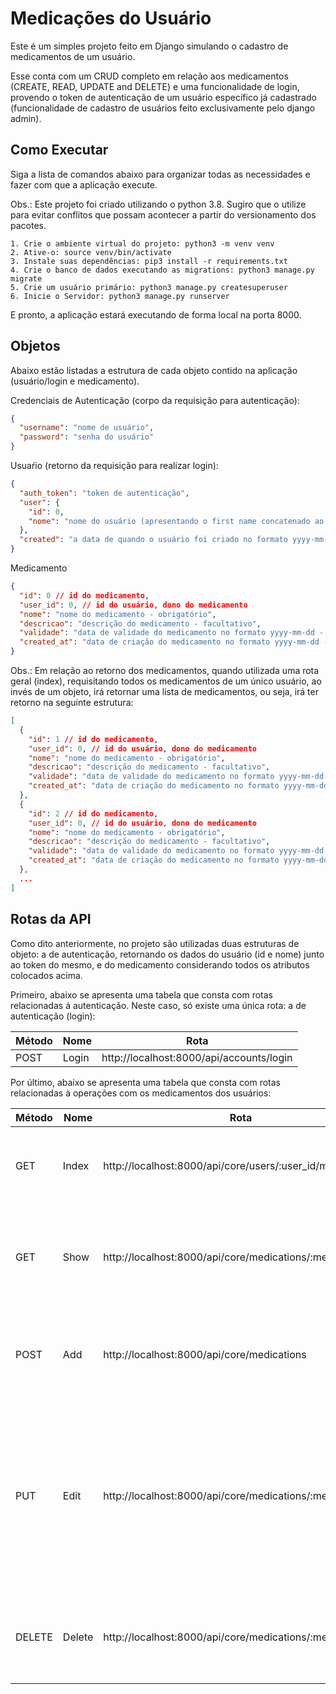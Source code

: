 # Medicações do Usuário

Este é um simples projeto feito em Django simulando o cadastro de medicamentos de um usuário.

Esse conta com um CRUD completo em relação aos medicamentos (CREATE, READ, UPDATE and DELETE) e uma funcionalidade de
login, provendo o token de autenticação de um usuário específico já cadastrado (funcionalidade de cadastro de usuários
feito exclusivamente pelo django admin).

## Como Executar

Siga a lista de comandos abaixo para organizar todas as necessidades e fazer com que a aplicação execute.</br>

Obs.: Este projeto foi criado utilizando o python 3.8. Sugiro que o utilize para evitar conflitos que possam acontecer a partir do versionamento dos pacotes. </br>

```text
1. Crie o ambiente virtual do projeto: python3 -m venv venv
2. Ative-o: source venv/bin/activate
3. Instale suas dependências: pip3 install -r requirements.txt
4. Crie o banco de dados executando as migrations: python3 manage.py migrate
5. Crie um usuário primário: python3 manage.py createsuperuser
6. Inicie o Servidor: python3 manage.py runserver
```
E pronto, a aplicação estará executando de forma local na porta 8000.

## Objetos

Abaixo estão listadas a estrutura de cada objeto contido na aplicação (usuário/login e medicamento).

Credenciais de Autenticação (corpo da requisição para autenticação):

```json
{
  "username": "nome de usuário",
  "password": "senha do usuário"
}
```

Usuaŕio (retorno da requisição para realizar login):
```json
{
  "auth_token": "token de autenticação",
  "user": {
    "id": 0,
    "nome": "nome do usuário (apresentando o first name concatenado ao last name do usuário)"
  },
  "created": "a data de quando o usuário foi criado no formato yyyy-mm-ddThh:mm:ss:mmmmmmZ"
}
```

Medicamento
```json
{
  "id": 0 // id do medicamento,
  "user_id": 0, // id do usuário, dono do medicamento
  "nome": "nome do medicamento - obrigatório",
  "descricao": "descrição do medicamento - facultativo",
  "validade": "data de validade do medicamento no formato yyyy-mm-dd - obrigatório",
  "created_at": "data de criação do medicamento no formato yyyy-mm-dd - criado automaticamente"
}
```

Obs.: Em relação ao retorno dos medicamentos, quando utilizada uma rota geral (index), requisitando todos os
medicamentos de um único usuário, ao invés de um objeto, irá retornar uma lista de medicamentos, ou seja, irá
ter retorno na seguinte estrutura:
```json
[
  {
    "id": 1 // id do medicamento,
    "user_id": 0, // id do usuário, dono do medicamento
    "nome": "nome do medicamento - obrigatório",
    "descricao": "descrição do medicamento - facultativo",
    "validade": "data de validade do medicamento no formato yyyy-mm-dd - obrigatório",
    "created_at": "data de criação do medicamento no formato yyyy-mm-dd - criado automaticamente"
  },
  {
    "id": 2 // id do medicamento,
    "user_id": 0, // id do usuário, dono do medicamento
    "nome": "nome do medicamento - obrigatório",
    "descricao": "descrição do medicamento - facultativo",
    "validade": "data de validade do medicamento no formato yyyy-mm-dd - obrigatório",
    "created_at": "data de criação do medicamento no formato yyyy-mm-dd - criado automaticamente"
  },
  ...
]
```

## Rotas da API

Como dito anteriormente, no projeto são utilizadas duas estruturas de objeto: a de autenticação, retornando os dados
do usuário (id e nome) junto ao token do mesmo, e do medicamento considerando todos os atributos colocados acima.

Primeiro, abaixo se apresenta uma tabela que consta com rotas relacionadas á autenticação. Neste caso, só existe
uma única rota: a de autenticação (login):

| Método | Nome   | Rota                                      |
|--------|--------|-------------------------------------------|
| POST   | Login  | http://localhost:8000/api/accounts/login  |

Por último, abaixo se apresenta uma tabela que consta com rotas relacionadas à operações com os medicamentos dos
usuários:

| Método | Nome   | Rota                                                      | Descrição                                                                                                                                                                             |
|--------|--------|-----------------------------------------------------------|---------------------------------------------------------------------------------------------------------------------------------------------------------------------------------------|
| GET    | Index  | http://localhost:8000/api/core/users/:user_id/medications | Listar todos os medicamentos do usuário cujo id foi fornecido no lugar de ```:user_id```.                                                                                             |
| GET    | Show   | http://localhost:8000/api/core/medications/:medication_id | Retornar um único medicamento de acordo com seu id (fornecido no lugar de ```:medication_id```).                                                                                      |
| POST   | Add    | http://localhost:8000/api/core/medications                | Adicionar um medicamento com o envio dos dados seguindo a estrutura do objeto apresentado.                                                                                            |
| PUT    | Edit   | http://localhost:8000/api/core/medications/:medication_id | Editar um medicamento com o envio dos dados do medicamento seguindo a estrutura do objeto apresentado e com o id do medicamento existente fornecido no lugar de ```:medication_id```. |
| DELETE | Delete | http://localhost:8000/api/core/medications/:medication_id | Excluir um medicamento existente, cujo id deve ser fornecido no lugar de ```:medication_id```.
